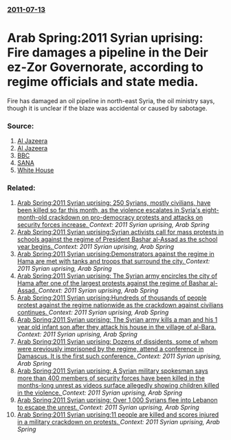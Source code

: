 ### [2011-07-13](/news/2011/07/13/index.md)

# Arab Spring:2011 Syrian uprising: Fire damages a pipeline in the Deir ez-Zor Governorate, according to regime officials and state media. 

Fire has damaged an oil pipeline in north-east Syria, the oil ministry says, though it is unclear if the blaze was accidental or caused by sabotage.


### Source:

1. [Al Jazeera](http://english.aljazeera.net/news/africa/2011/07/201171319645404106.html)
2. [Al Jazeera](http://english.aljazeera.net/news/middleeast/2011/07/2011713151838644663.html)
3. [BBC](http://www.bbc.co.uk/news/world-middle-east-14137680)
4. [SANA](http://www.sana.sy/eng/21/2011/07/13/358092.htm)
5. [White House](http://www.whitehouse.gov/the-press-office/2011/07/13/statement-press-secretary-presidents-meeting-russian-foreign-minister-la)

### Related:

1. [Arab Spring:2011 Syrian uprising: 250 Syrians, mostly civilians, have been killed  so far this month, as the violence escalates in Syria's eight-month-old crackdown on pro-democracy protests and attacks on security forces increase. ](/news/2011/11/11/arab-spring-p2011-syrian-uprising-250-syrians-mostly-civilians-have-been-killed-so-far-this-month-as-the-violence-escalates-in-syria-s.md) _Context: 2011 Syrian uprising, Arab Spring_
2. [Arab Spring:2011 Syrian uprising:Syrian activists call for mass protests in schools against the regime of President Bashar al-Assad as the school year begins. ](/news/2011/09/18/arab-spring-p2011-syrian-uprising-psyrian-activists-call-for-mass-protests-in-schools-against-the-regime-of-president-bashar-al-assad-as-the.md) _Context: 2011 Syrian uprising, Arab Spring_
3. [Arab Spring:2011 Syrian uprising:Demonstrators against the regime in Hama are met with tanks and troops that surround the city. ](/news/2011/07/5/arab-spring-p2011-syrian-uprising-pdemonstrators-against-the-regime-in-hama-are-met-with-tanks-and-troops-that-surround-the-city.md) _Context: 2011 Syrian uprising, Arab Spring_
4. [Arab Spring:2011 Syrian uprising: The Syrian army encircles the city of Hama after one of the largest protests against the regime of Bashar al-Assad. ](/news/2011/07/3/arab-spring-p2011-syrian-uprising-the-syrian-army-encircles-the-city-of-hama-after-one-of-the-largest-protests-against-the-regime-of-bashar.md) _Context: 2011 Syrian uprising, Arab Spring_
5. [Arab Spring:2011 Syrian uprising:Hundreds of thousands of people protest against the regime nationwide as the crackdown against civilians continues. ](/news/2011/07/1/arab-spring-p2011-syrian-uprising-phundreds-of-thousands-of-people-protest-against-the-regime-nationwide-as-the-crackdown-against-civilians.md) _Context: 2011 Syrian uprising, Arab Spring_
6. [Arab Spring:2011 Syrian uprising: The Syrian army kills a man and his 1 year old infant son after they attack his house in the village of al-Bara. ](/news/2011/06/30/arab-spring-p2011-syrian-uprising-pthe-syrian-army-kills-a-man-and-his-1-year-old-infant-son-after-they-attack-his-house-in-the-village-of.md) _Context: 2011 Syrian uprising, Arab Spring_
7. [Arab Spring:2011 Syrian uprising: Dozens of dissidents, some of whom were previously imprisoned by the regime, attend a conference in Damascus. It is the first such conference. ](/news/2011/06/27/arab-spring-p2011-syrian-uprising-pdozens-of-dissidents-some-of-whom-were-previously-imprisoned-by-the-regime-attend-a-conference-in-dama.md) _Context: 2011 Syrian uprising, Arab Spring_
8. [Arab Spring:2011 Syrian uprising: A Syrian military spokesman says more than 400 members of security forces have been killed in the months-long unrest as videos surface allegedly showing children killed in the violence.  ](/news/2011/06/26/arab-spring-p2011-syrian-uprising-pa-syrian-military-spokesman-says-more-than-400-members-of-security-forces-have-been-killed-in-the-months.md) _Context: 2011 Syrian uprising, Arab Spring_
9. [Arab Spring:2011 Syrian uprising: Over 1,000 Syrians flee into Lebanon to escape the unrest. ](/news/2011/06/25/arab-spring-p2011-syrian-uprising-pover-1-000-syrians-flee-into-lebanon-to-escape-the-unrest.md) _Context: 2011 Syrian uprising, Arab Spring_
10. [Arab Spring:2011 Syrian uprising:11 people are killed and scores injured in a military crackdown on protests. ](/news/2011/05/30/arab-spring-p2011-syrian-uprising-p11-people-are-killed-and-scores-injured-in-a-military-crackdown-on-protests.md) _Context: 2011 Syrian uprising, Arab Spring_
